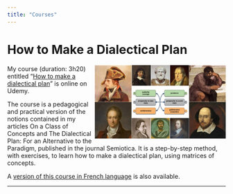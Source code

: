 ```yaml
---
title: "Courses"
---
```


# How to Make a Dialectical Plan

<img align="right" width="60%" src="/content/assets/images/presentation-en.jpg">

My course (duration: 3h20) entitled “[How to make a dialectical plan](https://www.udemy.com/course/how-to-make-a-dialectical-plan/learn/lecture/32122464#overview)” is online on Udemy.

The course is a pedagogical and practical version of the notions contained in my articles On a Class of Concepts and The Dialectical Plan: For an Alternative to the Paradigm, published in the journal Semiotica. It is a step-by-step method, with exercises, to learn how to make a dialectical plan, using matrices of concepts.

A [version of this course in French language](https://www.udemy.com/course/realiser-un-plan-dialectique-pour-un-sujet-dordre-general/learn/lecture/33157578#overview) is also available.
<p></p>
<hr>
<p></p>
